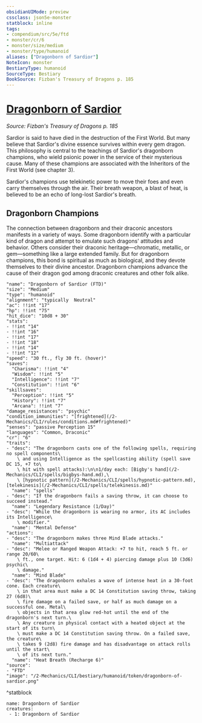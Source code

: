 ```yaml
---
obsidianUIMode: preview
cssclass: json5e-monster
statblock: inline
tags:
- compendium/src/5e/ftd
- monster/cr/6
- monster/size/medium
- monster/type/humanoid
aliases: ["Dragonborn of Sardior"]
NoteIcon: monster
BestiaryType: humanoid
SourceType: Bestiary
BookSource: Fizban's Treasury of Dragons p. 185
---
```

# [Dragonborn of Sardior](2-Mechanics/CLI/bestiary/humanoid/dragonborn-of-sardior-ftd.md)
*Source: Fizban's Treasury of Dragons p. 185*  

Sardior is said to have died in the destruction of the First World. But many believe that Sardior's divine essence survives within every gem dragon. This philosophy is central to the teachings of Sardior's dragonborn champions, who wield psionic power in the service of their mysterious cause. Many of these champions are associated with the Inheritors of the First World (see chapter 3).

Sardior's champions use telekinetic power to move their foes and even carry themselves through the air. Their breath weapon, a blast of heat, is believed to be an echo of long-lost Sardior's breath.

## Dragonborn Champions

The connection between dragonborn and their draconic ancestors manifests in a variety of ways. Some dragonborn identify with a particular kind of dragon and attempt to emulate such dragons' attitudes and behavior. Others consider their draconic heritage—chromatic, metallic, or gem—something like a large extended family. But for dragonborn champions, this bond is spiritual as much as biological, and they devote themselves to their divine ancestor. Dragonborn champions advance the cause of their dragon god among draconic creatures and other folk alike.

```statblock
"name": "Dragonborn of Sardior (FTD)"
"size": "Medium"
"type": "humanoid"
"alignment": "typically  Neutral"
"ac": !!int "17"
"hp": !!int "75"
"hit_dice": "10d8 + 30"
"stats":
- !!int "14"
- !!int "16"
- !!int "17"
- !!int "18"
- !!int "14"
- !!int "12"
"speed": "30 ft., fly 30 ft. (hover)"
"saves":
  "Charisma": !!int "4"
  "Wisdom": !!int "5"
  "Intelligence": !!int "7"
  "Constitution": !!int "6"
"skillsaves":
  "Perception": !!int "5"
  "History": !!int "7"
  "Arcana": !!int "7"
"damage_resistances": "psychic"
"condition_immunities": "[frightened](/2-Mechanics/CLI/rules/conditions.md#frightened)"
"senses": "passive Perception 15"
"languages": "Common, Draconic"
"cr": "6"
"traits":
- "desc": "The dragonborn casts one of the following spells, requiring no spell components\
    \ and using Intelligence as the spellcasting ability (spell save DC 15, +7 to\
    \ hit with spell attacks):\n\n1/day each: [Bigby's hand](/2-Mechanics/CLI/spells/bigbys-hand.md),\
    \ [hypnotic pattern](/2-Mechanics/CLI/spells/hypnotic-pattern.md), [telekinesis](/2-Mechanics/CLI/spells/telekinesis.md)"
  "name": "spells"
- "desc": "If the dragonborn fails a saving throw, it can choose to succeed instead."
  "name": "Legendary Resistance (1/Day)"
- "desc": "While the dragonborn is wearing no armor, its AC includes its Intelligence\
    \ modifier."
  "name": "Mental Defense"
"actions":
- "desc": "The dragonborn makes three Mind Blade attacks."
  "name": "Multiattack"
- "desc": "Melee or Ranged Weapon Attack: +7 to hit, reach 5 ft. or range 20/60\
    \ ft., one target. Hit: 6 (1d4 + 4) piercing damage plus 10 (3d6) psychic\
    \ damage."
  "name": "Mind Blade"
- "desc": "The dragonborn exhales a wave of intense heat in a 30-foot cone. Each creature\
    \ in that area must make a DC 14 Constitution saving throw, taking 27 (6d8)\
    \ fire damage on a failed save, or half as much damage on a successful one. Metal\
    \ objects in that area glow red-hot until the end of the dragonborn's next turn.\
    \ Any creature in physical contact with a heated object at the start of its turn\
    \ must make a DC 14 Constitution saving throw. On a failed save, the creature\
    \ takes 9 (2d8) fire damage and has disadvantage on attack rolls until the start\
    \ of its next turn."
  "name": "Heat Breath (Recharge 6)"
"source":
- "FTD"
"image": "/2-Mechanics/CLI/bestiary/humanoid/token/dragonborn-of-sardior.png"
```
^statblock

```encounter-table
name: Dragonborn of Sardior
creatures:
 - 1: Dragonborn of Sardior
```